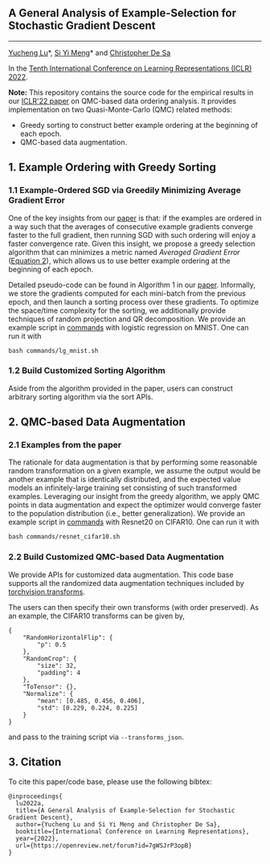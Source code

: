 ## A General Analysis of Example-Selection for Stochastic Gradient Descent
---
[Yucheng Lu](https://www.cs.cornell.edu/~yucheng/)\*, [Si Yi Meng](https://www.cs.cornell.edu/~siyimeng/)\* and [Christopher De Sa](http://www.cs.cornell.edu/~cdesa/)

In the [Tenth International Conference on Learning Representations (ICLR) 2022](https://iclr.cc/Conferences/2022).

**Note:**
This repository contains the source code for the empirical results in our [ICLR'22 paper](https://openreview.net/pdf?id=7gWSJrP3opB) on QMC-based data ordering analysis. It provides implementation on two Quasi-Monte-Carlo (QMC) related methods:
* Greedy sorting to construct better example ordering at the beginning of each epoch.
* QMC-based data augmentation.
  
## 1. Example Ordering with Greedy Sorting
### 1.1 Example-Ordered SGD via Greedily Minimizing Average Gradient Error
One of the key insights from our [paper](https://openreview.net/pdf?id=7gWSJrP3opB) is that: if the examples are ordered in a way such that the averages of consecutive example gradients converge faster to the full gradient, then running SGD with such ordering will enjoy a faster convergence rate. Given this insight, we propose a greedy selection algorithm that can minimizes a metric named *Averaged Gradient Error* ([Equation 2](https://openreview.net/pdf?id=7gWSJrP3opB)), which allows us to use better example ordering at the beginning of each epoch. 

Detailed pseudo-code can be found in Algorithm 1 in our [paper](https://openreview.net/pdf?id=7gWSJrP3opB). Informally, we store the gradients computed for each mini-batch from the previous epoch, and then launch a sorting process over these gradients. To optimize the space/time complexity for the sorting, we additionally provide techniques of random projection and QR decomposition. We provide an example script in [commands](https://github.com/EugeneLYC/qmc-ordering/tree/main/commands) with logistic regression on MNIST. One can run it with
```
bash commands/lg_mnist.sh
```
### 1.2 Build Customized Sorting Algorithm
Aside from the algorithm provided in the paper, users can construct arbitrary sorting algorithm via the sort APIs.

## 2. QMC-based Data Augmentation
### 2.1 Examples from the paper
The rationale for data augmentation is that by performing some reasonable random transformation on a given example, we assume the output would be another example that is identically distributed, and the expected value models an infinitely-large training set consisting of such transformed examples. Leveraging our insight from the greedy algorithm, we apply QMC points in data augmentation and expect the optimizer would converge faster to the population distribution (i.e., better generalization). We provide an example script in [commands](https://github.com/EugeneLYC/qmc-ordering/tree/main/commands) with Resnet20 on CIFAR10. One can run it with
```
bash commands/resnet_cifar10.sh
```
### 2.2 Build Customized QMC-based Data Augmentation
We provide APIs for customized data augmentation. This code base supports all the randomized data augmentation techniques included by [torchvision.transforms](https://github.com/pytorch/vision/blob/main/torchvision/transforms/transforms.py).

The users can then specify their own transforms (with order preserved). As an example, the CIFAR10 transforms can be given by,
```
{
    "RandomHorizontalFlip": {
        "p": 0.5
    },
    "RandomCrop": {
        "size": 32,
        "padding": 4
    },
    "ToTensor": {},
    "Normalize": {
        "mean": [0.485, 0.456, 0.406],
        "std": [0.229, 0.224, 0.225]
    }
}
```
and pass to the training script via `--transforms_json`.


## 3. Citation
To cite this paper/code base, please use the following bibtex:
```
@inproceedings{
  lu2022a,
  title={A General Analysis of Example-Selection for Stochastic Gradient Descent},
  author={Yucheng Lu and Si Yi Meng and Christopher De Sa},
  booktitle={International Conference on Learning Representations},
  year={2022},
  url={https://openreview.net/forum?id=7gWSJrP3opB}
}

```